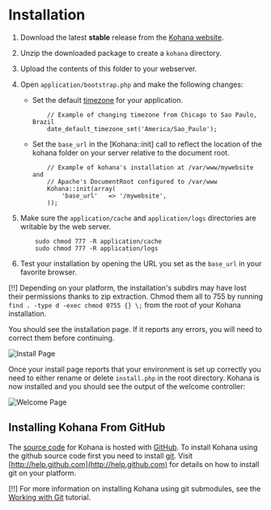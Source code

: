 # Installation

1. Download the latest **stable** release from the [Kohana website](http://kohanaframework.org/).
2. Unzip the downloaded package to create a `kohana` directory.
3. Upload the contents of this folder to your webserver.
4. Open `application/bootstrap.php` and make the following changes:
	- Set the default [timezone](http://php.net/timezones) for your application.

		~~~
			// Example of changing timezone from Chicago to Sao Paulo, Brazil
			date_default_timezone_set('America/Sao_Paulo');
		~~~
	- Set the `base_url` in the [Kohana::init] call to reflect the location of the kohana folder on your server relative to the document root.

		~~~
			// Example of kohana's installation at /var/www/mywebsite and
			// Apache's DocumentRoot configured to /var/www
			Kohana::init(array(
				'base_url'   => '/mywebsite',
			));
		~~~
6. Make sure the `application/cache` and `application/logs` directories are writable by the web server.

	~~~
		sudo chmod 777 -R application/cache
		sudo chmod 777 -R application/logs
	~~~

7. Test your installation by opening the URL you set as the `base_url` in your favorite browser.

[!!] Depending on your platform, the installation's subdirs may have lost their permissions thanks to zip extraction. Chmod them all to 755 by running `find . -type d -exec chmod 0755 {} \;` from the root of your Kohana installation.

You should see the installation page. If it reports any errors, you will need to correct them before continuing.

![Install Page](install.png "Example of install page")

Once your install page reports that your environment is set up correctly you need to either rename or delete `install.php` in the root directory. Kohana is now installed and you should see the output of the welcome controller:

![Welcome Page](welcome.png "Example of welcome page")

## Installing Kohana From GitHub

The [source code](http://github.com/kohana/kohana) for Kohana is hosted with [GitHub](http://github.com).  To install Kohana using the github source code first you need to install [git](http://git-scm.com/).  Visit [http://help.github.com](http://help.github.com) for details on how to install git on your platform.

[!!] For more information on installing Kohana using git submodules, see the [Working with Git](tutorials/git) tutorial.